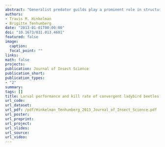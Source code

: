 ```yaml
---
abstract: "Generalist predator guilds play a prominent role in structuring insect communities and can contribute to limiting population sizes of insect pest species. A consequence of dietary breadth, particularly in predatory insects, is the inclusion of low-quality, or even toxic, prey items in the predator’s diet. Consumption of low-quality prey items reduces growth, development, and survival of predator larvae, thereby reducing the population sizes of generalist predators. The objective of this paper was to examine the effect of a suspected low-quality aphid species, *Aphis fabae* (Scopoli) (Hemiptera: Aphididae), on the larval performance of an abundant North American predator, *Hippodamia convergens* (Guérin-Méneville) (Coleoptera: Coccinellidae). For comparison, *H. convergens* larvae were also reared on a known high-quality aphid species *Acyrthosiphon pisum* (Harris) (Hemiptera: Aphididae) and on a 50:50 mix of both aphid species. The proportion of *H. convergens* larvae surviving to the adult stage was dramatically lower (0.13) on the *A. fabae* diet than on the *A. pisum* diet (0.70); survival on the mixed diet was intermediate (0.45) to survival on the single-species diets. Similarly, surviving *H. convergens* larvae also de-veloped more slowly and weighed less as adults on the *A. fabae* diet than on the *A. pisum* diet. Despite the relatively poor performance on the *A. fabae* diet, *H. convergens* larvae killed large numbers of *A. fabae*. Furthermore, *H. convergens* displayed a preference for *A. fabae* in the mixed diet treatment, most likely because *A. fabae* was easier to catch than *A. pisum*. The results suggest that increases in the distribution and abundance of *A. fabae* in North America may have negative effects on *H. convergens* population size."
authors:
- Travis M. Hinkelman
- Brigitte Tenhumberg
date: "2013-01-01T00:00:00"
doi: "10.1673/031.013.4601"
featured: false
image:
  caption: 
  focal_point: ""
links:
math: false
projects:
publication: Journal of Insect Science
publication_short:
publication_types:
- "2"
summary: 
tags: []
title: Larval performance and kill rate of convergent ladybird beetles, Hippodamia convergens, on black bean aphids, Aphis fabae, and pea aphids, Acyrthosiphon pisum
url_code:
url_dataset:
url_pdf: /pdf/Hinkelman_Tenhumberg_2013_Journal_of_Insect_Science.pdf
url_poster:
url_preprint:
url_project:
url_slides:
url_source:
url_video: 
---
```

